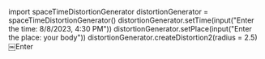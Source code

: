 import spaceTimeDistortionGenerator
distortionGenerator = spaceTimeDistortionGenerator()
distortionGenerator.setTime(input("Enter the time: 8/8/2023, 4:30 PM"))
distortionGenerator.setPlace(input("Enter the place: your body"))
distortionGenerator.createDistortion2(radius = 2.5)￼Enter
